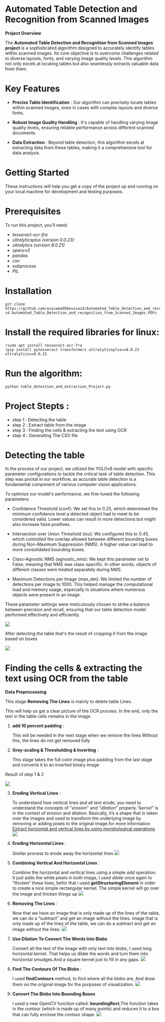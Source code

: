 # **Automated Table Detection and Recognition from Scanned Images**

**Project Overview**

The **Automated Table Detection and Recognition from Scanned Images project** is a sophisticated algorithm designed to accurately identify tables within scanned images. Its core objective is to overcome challenges related to diverse layouts, fonts, and varying image quality levels. This algorithm not only excels at locating tables but also seamlessly extracts valuable data from them.

# Key Features

- **Precise Table Identification** : Our algorithm can precisely locate tables within scanned images, even in cases with complex layouts and diverse fonts.

- **Robust Image Quality Handling** : It's capable of handling varying image quality levels, ensuring reliable performance across different scanned documents.

- **Data Extraction** : Beyond table detection, this algorithm excels at extracting data from these tables, making it a comprehensive tool for data analysis.

# Getting Started

These instructions will help you get a copy of the project up and running on your local machine for development and testing purposes.

# Prerequisites

To run this project, you'll need:

- *tesseract-ocr-fra*
- *ultralyticsplus (version 0.0.23)*
- *ultralytics (version 8.0.21)*
- *opencv2*
- *pandas*
- *csv*
- *subprocess*
- *PIL*

# Installation

    git clone https://github.com/oussama95boussaid/Automated_Table_Detection_and_recognition_from_Scanned_Images_PDFs.git
    cd Automated_Table_Detection_and_recognition_from_Scanned_Images_PDFs

# Install the required libraries for linux:

    !sudo apt install tesseract-ocr-fra
    !pip install pytesseract transformers ultralyticsplus==0.0.23 ultralytics==8.0.21

# Run the algorithm:

    python table_detection_and_extraction_Project.py

# Project Stepts :

-  step 1 : Detecting the table 
-  step 2 : Extract table from the image
-  step 3 : Finding the cells & extracting the text using OCR
-  step 4 : Generating The CSV file

# Detecting the table

In the process of our project, we utilized the YOLOv8 model with specific parameter configurations to tackle the critical task of table detection. This step was pivotal in our workflow, as accurate table detection is a fundamental component of various computer vision applications.

To optimize our model's performance, we fine-tuned the following parameters:

- Confidence Threshold (conf): We set this to 0.25, which determined the minimum confidence level a detected object had to meet to be considered valid. Lower values can result in more detections but might also increase false positives.

- Intersection over Union Threshold (iou): We configured this to 0.45, which controlled the overlap allowed between different bounding boxes during Non-Maximum Suppression (NMS). A higher value can lead to more consolidated bounding boxes.

- Class-Agnostic NMS (agnostic_nms): We kept this parameter set to False, meaning that NMS was class-specific. In other words, objects of different classes were treated separately during NMS.

- Maximum Detections per Image (max_det): We limited the number of detections per image to 1000. This helped manage the computational load and memory usage, especially in situations where numerous objects were present in an image.

These parameter settings were meticulously chosen to strike a balance between precision and recall, ensuring that our table detection model performed effectively and efficiently.

<img src = "img_Preprocessing/combined_org_dete_img.png" >

After detecting the table that's the result of cropping it from the image based on boxes

<img src = "img_Preprocessing/extracted_img.png" >

# Finding the cells & extracting the text using OCR from the table

**Data Preprocessing**

This stage **Removing The Lines** is mainly to delete table Lines. 

This will help us get a clear picture of the OCR process. In the end, only the text in the table cells remains in the image.

1. **add 10 percent padding** :

   This will be needed in the next stage when we remove the lines Without this, the lines do not get removed fully
 
2. **Grey-scaling & Thresholding &  Inverting** :

   This stage takes the full color image plus padding from the last stage and converts it to an inverted binary image

 Result of step 1 & 2 

 <img src = "img_Preprocessing/processed_img.png" >

3. **Eroding Vertical Lines** :

   To understand how vertical lines and all text erode, you need to understand the concepts of "*erosion*" and "*dilation*" properly.*“kernel”* is in the context of erosion and dilation. Basically, it’s a shape that is taken over the images and used to transform the 
   underlying image by removing or adding pixels to the original image.for more information <a href = "https://docs.opencv.org/4.x/dd/dd7/tutorial_morph_lines_detection.html">Extract horizontal and vertical lines by using morphological operations </a>
   <img src = "img_Preprocessing/ver_dilate_img.png" >

4. **Eroding Horizontal Lines** :

   Similar process to erode away the horizontal lines
   <img src = "img_Preprocessing/hor_dilate_img.png" >

5. **Combining Vertical And Horizontal Lines** :

   Combine the horizontal and vertical lines using a simple *add* operation. It just adds the white pixels in both image, I used *dilate* once again to “thicken” these lines, befor that i used **getStructuringElement** in order to create a nice simple rectangular 
   kernel. The simple kernel will go over the image and thicken things up
   <img src = "img_Preprocessing/combined_img.png" >

6. **Removing The Lines** : 

   Now that we have an image that is only made up of the lines of the table, we can do a “subtract” and get an image without the lines. image that is only made up of the lines of the table, we can do a *subtract* and get an image without the lines.
   <img src = "img_Preprocessing/img_without_lines.png" >

7. **Use Dilation To Convert The Words Into Blobs**

   Convert all the text of the image with only text into blobs, I used long horizontal kernel. That helps us dilate the words and turn them into horizontal smudges.And a square kernel just to fill in any gaps.
   <img src = "img_Preprocessing/dilated_img.png" >

8. **Find The Contours Of The Blobs** :

   I used **findContours** method, to find where all the blobs are, And draw them on the original image for the purposes of visualization. 
   <img src = "img_Preprocessing/image_with_contours_drawn.png" >
   
9. **Convert The Blobs Into Bounding Boxes**

   I used a new OpenCV function called: **boundingRect**,The function takes in the contour (which is made up of many points) and reduces it to a box that can fully enclose the contour shape.
   <img src = "img_Preprocessing/img_bouding_boxes.png" >


   


   

